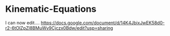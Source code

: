 # Kinematic-Equations

I can now edit....
https://docs.google.com/document/d/14K4JbixJwEK58d0-r2-6tOlZpZl8BMuWv9Cjczx0Bdw/edit?usp=sharing

